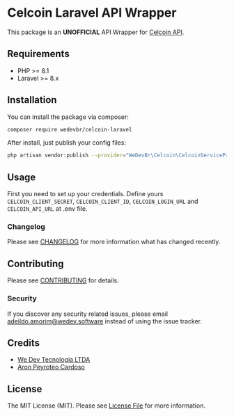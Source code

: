# Celcoin Laravel API Wrapper

This package is an **UNOFFICIAL** API Wrapper for [Celcoin API](https://developers.celcoin.com.br/).

## Requirements

- PHP >= 8.1
- Laravel >= 8.x

## Installation

You can install the package via composer:

```bash
composer require wedevbr/celcoin-laravel
```

After install, just publish your config files:

```bash
php artisan vendor:publish --provider="WeDevBr\Celcoin\CelcoinServiceProvider"
```

## Usage

First you need to set up your credentials. Define
yours `CELCOIN_CLIENT_SECRET`, `CELCOIN_CLIENT_ID`, `CELCOIN_LOGIN_URL` and `CELCOIN_API_URL` at .env file.

### Changelog

Please see [CHANGELOG](CHANGELOG.md) for more information what has changed recently.

## Contributing

Please see [CONTRIBUTING](CONTRIBUTING.md) for details.

### Security

If you discover any security related issues, please email adeildo.amorim@wedev.software instead of using the issue
tracker.

## Credits

- [We Dev Tecnologia LTDA](https://github.com/wedevbr)
- [Aron Peyroteo Cardoso](https://github.com/aronpc)

## License

The MIT License (MIT). Please see [License File](LICENSE.md) for more information.